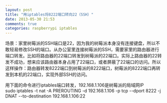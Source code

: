 ```yaml
---
layout: post
title: "用iptables将8222端口转向22（SSH）"
date: 2013-05-30 21:53
comments: true
categories: raspberrypi iptables
---
```


场景：家里树莓派的SSH端口是22，因为我的树莓派本身没有连接键盘，所以不敢轻易修改SSH的端口。从办公室里连接树莓派的SSH，需要家里的路由器进行端口转发。比如将路由器的22端口转发到树莓派的22端口。实际上路由器的22转发不成功，想来应该路由器本身占用了22端口，或者屏蔽了22端口的访问。所以这样操作：路由器转发8222端口到树莓派的8222端口，树莓派的8222端口再转发到本机的22端口，实现外部SSH的访问。

用下面的命令进行iptables端口转发，192.168.1.106是树莓派的局域网IP  
	sudo iptables -t nat -A PREROUTING -d 192.168.1.106 -p tcp --dport 8222 -j DNAT --to-destination 192.168.1.106:22 

